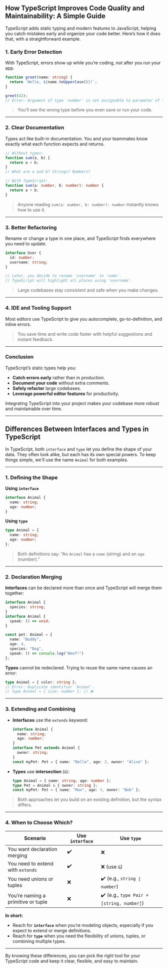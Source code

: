 ## How TypeScript Improves Code Quality and Maintainability: A Simple Guide

TypeScript adds static typing and modern features to JavaScript, helping you catch mistakes early and organize your code better. Here’s how it does that, with a straightforward example.

### 1. Early Error Detection

With TypeScript, errors show up while you’re coding, not after you run your app.

```ts
function greet(name: string) {
  return `Hello, ${name.toUpperCase()}!`;
}

greet(42);
// Error: Argument of type 'number' is not assignable to parameter of type 'string'.
```

> You’ll see the wrong type before you even save or run your code.

---

### 2. Clear Documentation

Types act like built-in documentation. You and your teammates know exactly what each function expects and returns.

```ts
// Without types:
function sum(a, b) {
  return a + b;
}
// What are a and b? Strings? Numbers?

// With TypeScript:
function sum(a: number, b: number): number {
  return a + b;
}
```

> Anyone reading `sum(a: number, b: number): number` instantly knows how to use it.

---

### 3. Better Refactoring

Rename or change a type in one place, and TypeScript finds everywhere you need to update.

```ts
interface User {
  id: number;
  username: string;
}

// Later, you decide to rename 'username' to 'name'.
// TypeScript will highlight all places using 'username'.
```

> Large codebases stay consistent and safe when you make changes.

---

### 4. IDE and Tooling Support

Most editors use TypeScript to give you autocomplete, go-to-definition, and inline errors.

> You save time and write code faster with helpful suggestions and instant feedback.

---

### Conclusion

TypeScript’s static types help you:

* **Catch errors early** rather than in production.
* **Document your code** without extra comments.
* **Safely refactor** large codebases.
* **Leverage powerful editor features** for productivity.

Integrating TypeScript into your project makes your codebase more robust and maintainable over time.



-----


## Differences Between Interfaces and Types in TypeScript

In TypeScript, both `interface` and `type` let you define the shape of your data. They often look alike, but each has its own special powers. To keep things simple, we'll use the name `Animal` for both examples.

---

### 1. Defining the Shape

**Using `interface`**

```ts
interface Animal {
  name: string;
  age: number;
}
```

**Using `type`**

```ts
type Animal = {
  name: string;
  age: number;
};
```

> Both definitions say: “An `Animal` has a `name` (string) and an `age` (number).”

---

### 2. Declaration Merging

**Interfaces** can be declared more than once and TypeScript will merge them together:

```ts
interface Animal {
  species: string;
}
interface Animal {
  speak: () => void;
}

const pet: Animal = {
  name: "Buddy",
  age: 4,
  species: "Dog",
  speak: () => console.log("Woof!")
};
```

**Types** cannot be redeclared. Trying to reuse the same name causes an error:

```ts
type Animal = { color: string };
// Error: Duplicate identifier 'Animal'.
// type Animal = { size: number }; // ❌
```

---

### 3. Extending and Combining

* **Interfaces** use the `extends` keyword:

  ```ts
  interface Animal {
    name: string;
    age: number;
  }
  interface Pet extends Animal {
    owner: string;
  }
  const myPet: Pet = { name: "Bella", age: 2, owner: "Alice" };
  ```

* **Types** use **intersection** (`&`):

  ```ts
  type Animal = { name: string; age: number };
  type Pet = Animal & { owner: string };
  const myPet: Pet = { name: "Max", age: 3, owner: "Bob" };
  ```

> Both approaches let you build on an existing definition, but the syntax differs.

---

### 4. When to Choose Which?

| Scenario                           | Use `interface` | Use `type`                                |
| ---------------------------------- | --------------- | ----------------------------------------- |
| You want declaration merging       | ✔️              | ❌                                         |
| You need to extend with `extends`  | ✔️              | ❌ (use `&`)                               |
| You need unions or tuples          | ❌               | ✔️ (e.g., `string \| number`)             |
| You’re naming a primitive or tuple | ❌               | ✔️ (e.g., `type Pair = [string, number]`) |

**In short:**

* Reach for **`interface`** when you’re modeling objects, especially if you expect to extend or merge definitions.
* Reach for **`type`** when you need the flexibility of unions, tuples, or combining multiple types.

---

By knowing these differences, you can pick the right tool for your TypeScript code and keep it clear, flexible, and easy to maintain.
